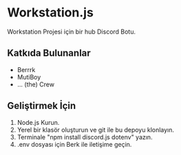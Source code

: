 <h1 >Workstation.js</h1>
<p>Workstation Projesi için bir hub Discord Botu.</p>
<h2>Katkıda Bulunanlar</h2>
<ul>
    <li>Berrrk</li>
    <li>MutiBoy</li>
    <li>... (the) Crew</li>
</ul>
<h2>Geliştirmek İçin</h2>
<ol type="1">
    <li>Node.js Kurun.</li>
    <li>Yerel bir klasör oluşturun ve git ile bu depoyu klonlayın.</li>
    <li>Terminale "npm install discord.js dotenv" yazın.</li>
    <li>.env dosyası için Berk ile iletişime geçin.</li>
</ol>
